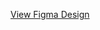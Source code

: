 [View Figma Design](https://www.figma.com/design/PPfY2Ts34cDkqXLRu0YchE/Interlay-figma-design?node-id=10-39&t=3p6QV0z5vvyd6dy6-1)
